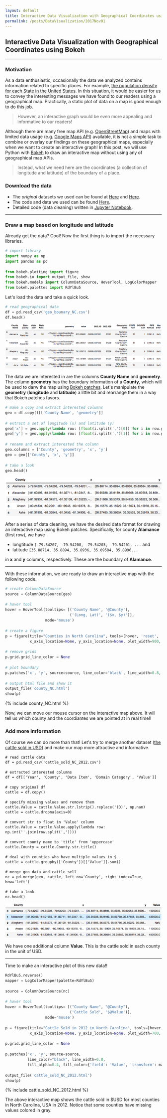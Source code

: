 ```yaml
---
layout: default
title: Interactive Data Visualization with Geographical Coordinates using Bokeh
permalink: /posts/DataVisualization/2017Nov01
---
```


## Interactive Data Visualization with Geographical Coordinates using Bokeh

---

### Motivation
As a data enthusiastic, occasionally the data we analyzed contains information related to specific places. For example, [the population density for each State in the United States](https://en.wikipedia.org/wiki/List_of_U.S._states_and_territories_by_population). In this situation, it would be easier for us to convey the interesting messages we have found to our readers using a geographical map. Practically, a static plot of data on a map is good enough to do this job. 

> However, an interactive graph would be even more appealing and informative to our readers!

Although there are many free map API (e.g. [OpenStreetMap](https://www.openstreetmap.org)) and maps with limited data usage (e.g. [Google Maps API](https://developers.google.com/maps/)) available, it is not a simple task to combine or overlay our findings on these geographical maps, especially when we want to create an interactive graph! In this post, we will use Python with [Bokeh](https://bokeh.pydata.org/en/latest/) to draw an interactive map without using any of geographical map APIs. 

> Instead, what we need here are the coordinates (a collection of longitude and latitude) of the boundary of a place.

### Download the data
- The *original* datasets we used can be found at [Here](https://fusiontables.google.com/DataSource?docid=1Ewx86_38dldGMt-fSKjBELX_VF7kuVz8cbXQ0A#rows:id=1) and [Here](https://quickstats.nass.usda.gov/). 
- The code and data we used can be found [Here](https://github.com/thsieh4/thsieh4.github.io/tree/master/code/2017Nov01).
- Detailed code (data cleaning) written in [Jupyter Notebook](https://github.com/thsieh4/thsieh4.github.io/blob/master/code/2017Nov01/InteractiveDataVisualizationWithGeographicalCoordinatesUsingBokeh.ipynb).

---

### Draw a map based on longitude and latitude
Already get the data? Cool! Now the first thing is to import the necessary libraries.

```python
# import library
import numpy as np
import pandas as pd

from bokeh.plotting import figure
from bokeh.io import output_file, show
from bokeh.models import ColumnDataSource, HoverTool, LogColorMapper
from bokeh.palettes import RdYlBu5
```

Let's load the data and take a quick look.

``` python
# read geographical data
df = pd.read_csv('geo_bounary_NC.csv')
df.head()
```

<div class="scroll">
  <img src="/figure/2017Nov01_df_head.png" alt="df.head()">
</div>
  
The data we are interested in are the columns **County Name** and **geometry**. The column **geometry** has the boundary information of a **County**, which will be used to darw the map using [Bokeh patches](https://bokeh.pydata.org/en/latest/docs/reference/models/glyphs/patches.html). Let's manipulate the **geometry** (**longitude** and **latitude**) a little bit and rearrange them in a way that Bokeh patches favors.

``` python
# make a copy and extract interested columns
geo = df.copy()[['County Name', 'geometry']]

# extract a set of longitude (x) and latitude (y)
geo['x'] = geo.apply(lambda row: [float(i.split(',')[0]) for i in row.geometry[51:-55].split(' ')], axis=1)
geo['y'] = geo.apply(lambda row: [float(i.split(',')[1]) for i in row.geometry[51:-55].split(' ')], axis=1)

# rename and extract interested the column
geo.columns = ['County', 'geometry', 'x', 'y']
geo = geo[['County', 'x', 'y']]

# take a look
geo.head()
```

<div class="scroll">
  <img src="/figure/2017Nov01_head_geo.png" alt="geo.head()">
</div>

After a series of data cleaning, we have the desired data format for drawing an interactive map using Bokeh patches. Specifically, for county **Alamance** (first row), we have
- longtitude `[-79.54207, -79.54208, -79.54203, -79.54201, ...` and
- latitude `[35.88714, 35.8894, 35.8936, 35.89584, 35.8996...`

in **x** and **y** columns, respectively. These are the boundary of **Alamance**.

---

With these information, we are ready to draw an interactive map with the following code.

```python
# create ColumnDataSource
source = ColumnDataSource(geo)

# hover tool
hover = HoverTool(tooltips= [('County Name', '@County'),
                             ('(Long, Lat)', '($x, $y)')],
                  mode='mouse')

# create a figure
p = figure(title="Counties in North Carolina", tools=[hover, 'reset', 'save'],
           x_axis_location=None, y_axis_location=None, plot_width=900, plot_height=400)

# remove grids
p.grid.grid_line_color = None

# plot boundary
p.patches('x', 'y', source=source, line_color='black', line_width=0.8, fill_alpha=0.4)

# output html file and show it
output_file('county_NC.html')
show(p)
```

<div class="row">
  <div class="col-lg-1">
  </div>
  <div class="col-lg-auto">
    {% include county_NC.html %}
  </div>
  <div class="col-lg-1">
  </div>
</div>

Now, we can move our mouse cursor on the interactive map above. It will tell us which county and the coordiantes we are pointed at in real time!!

### Add more imformation
Of course we can do more than that! Let's try to merge another dataset ([the cattle sold in USD](https://github.com/thsieh4/thsieh4.github.io/blob/master/code/2017Nov01/cattle_sold_NC_2012.csv)) and make our map more attractive and informative.

```
# read cattle data 
df = pd.read_csv('cattle_sold_NC_2012.csv')

# extracted interested columns
df = df[['Year', 'County', 'Data Item', 'Domain Category', 'Value']]

# copy original df
cattle = df.copy()

# specify missing values and remove them
cattle.Value = cattle.Value.str.lstrip().replace('(D)', np.nan)
cattle = cattle.dropna(axis=0)

# convert str to float in 'Value' column
cattle.Value = cattle.Value.apply(lambda row: np.int(''.join(row.split(','))))

# convert county name to 'title' from 'uppercase'
cattle.County = cattle.County.str.title()

# deal with counties who have multiple values in $
cattle = cattle.groupby(['County'])[['Value']].sum()

# merge geo data and cattle sell
nc = pd.merge(geo, cattle, left_on='County', right_index=True, how='left')

# take a look
nc.head()
```

<div class="scroll">
  <img src="/figure/2017Nov01_head_nc.png" alt="nc.head()">
</div>

We have one additional column **Value**. This is the cattle sold in each county in the unit of USD. 

---

Time to make an interactive plot of this new data!!

```python
RdYlBu5.reverse()
mapper = LogColorMapper(palette=RdYlBu5)

source = ColumnDataSource(nc)

# hover tool
hover = HoverTool(tooltips= [("County Name", "@County"),
                             ('Cattle Sold', '$@Value')],
                  mode='mouse')

p = figure(title="Cattle Sold in 2012 in North Carolina", tools=[hover, 'reset', 'save'],
           x_axis_location=None, y_axis_location=None, plot_width=700, plot_height=300)

p.grid.grid_line_color = None

p.patches('x', 'y', source=source,
          line_color="black", line_width=0.8,
          fill_alpha=0.4, fill_color={'field': 'Value', 'transform': mapper},)

output_file('cattle_sold_NC_2012.html')
show(p)
```

<div class="row">
  <div class="col-lg-1">
  </div>
  <div class="col-lg-auto">
    {% include cattle_sold_NC_2012.html %}
  </div>
  <div class="col-lg-1">
  </div>
</div>

The above interactive map shows the cattle sold in $USD for most counties in North Carolina, USA in 2012. Notice that some counties have missing values colored in gray.
